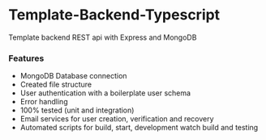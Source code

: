 # Template-Backend-Typescript

Template backend REST api with Express and MongoDB


### Features
- MongoDB Database connection
- Created file structure
- User authentication with a boilerplate user schema
- Error handling
- 100% tested (unit and integration)
- Email services for user creation, verification and recovery
- Automated scripts for build, start, development watch build and testing
